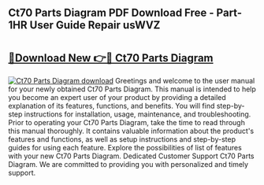 ## Ct70 Parts Diagram PDF Download Free - Part-1HR User Guide Repair usWVZ

# <h2><a href="http://dfmm82e.blite.top/?on=Ct70+Parts+Diagram">🔗Download New 👉🔴 Ct70 Parts Diagram</a></h2>

[![Ct70 Parts Diagram download](https://i.imgur.com/lujVjoI.png)](http://dfmm82e.blite.top/?on=Ct70+Parts+Diagram)
Greetings and welcome to the user manual for your newly obtained Ct70 Parts Diagram. This manual is intended to help you become an expert user of your product by providing a detailed explanation of its features, functions, and benefits. You will find step-by-step instructions for installation, usage, maintenance, and troubleshooting. Prior to operating your Ct70 Parts Diagram, take the time to read through this manual thoroughly. It contains valuable information about the product's features and functions, as well as setup instructions and step-by-step guides for using each feature. Explore the possibilities of list of features with your new Ct70 Parts Diagram. Dedicated Customer Support Ct70 Parts Diagram. We are committed to providing you with personalized and timely support.
